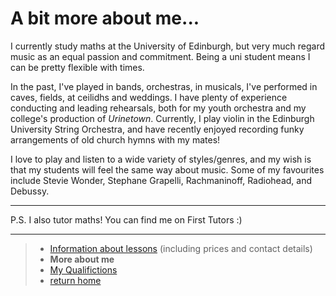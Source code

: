 # A bit more about me...
I currently study maths at the University of Edinburgh, but very much regard music as an equal passion and commitment.
Being a uni student means I can be pretty flexible with times.

In the past, I've played in bands, orchestras, in musicals, I've performed in caves, fields, at ceilidhs and weddings.
I have plenty of experience conducting and leading rehearsals, both for my youth orchestra and my college's production of *Urinetown*.
Currently, I play violin in the Edinburgh University String Orchestra, and have recently enjoyed recording funky arrangements of old church hymns with my mates!

I love to play and listen to a wide variety of styles/genres, and my wish is that my students will feel the same way about music. Some of my favourites include Stevie Wonder, Stephane Grapelli, Rachmaninoff, Radiohead, and Debussy.

---
P.S. I also tutor maths! You can find me on First Tutors :)


---
>- [Information about lessons](lessons.md) (including prices and contact details)
>- **More about me**
>- [My Qualifictions](qualifications.md)
>- [return home](index.md)